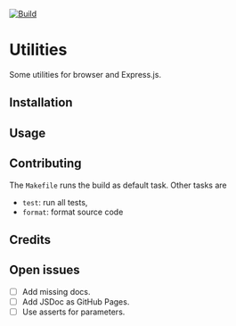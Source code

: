[![Build](https://github.com/falkoschumann/muspellheim-utils-javascript/actions/workflows/build.yml/badge.svg)](https://github.com/falkoschumann/muspellheim-utils-javascript/actions/workflows/build.yml)

# Utilities

Some utilities for browser and Express.js.

## Installation

## Usage

## Contributing

The `Makefile` runs the build as default task. Other tasks are

- `test`: run all tests,
- `format`: format source code

## Credits

## Open issues

- [ ] Add missing docs.
- [ ] Add JSDoc as GitHub Pages.
- [ ] Use asserts for parameters.
